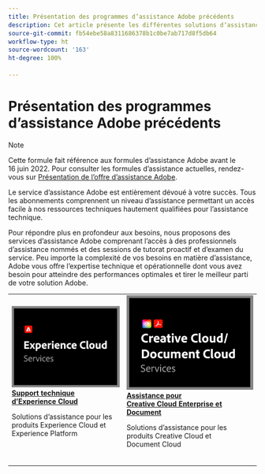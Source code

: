```yaml
---
title: Présentation des programmes d’assistance Adobe précédents
description: Cet article présente les différentes solutions dʼassistance clientèle disponibles pour Adobe Experience Cloud, Adobe Document Cloud et Adobe Creative Cloud.
source-git-commit: fb54ebe58a8311686378b1c0be7ab717d8f5db64
workflow-type: ht
source-wordcount: '163'
ht-degree: 100%

---
```


# Présentation des programmes d’assistance Adobe précédents

>[!NOTE]
>
>Cette formule fait référence aux formules d’assistance Adobe avant le 16 juin 2022. Pour consulter les formules d’assistance actuelles, rendez-vous sur [Présentation de l’offre d’assistance Adobe](overview.md).

Le service d’assistance Adobe est entièrement dévoué à votre succès. Tous les abonnements comprennent un niveau d’assistance permettant un accès facile à nos ressources techniques hautement qualifiées pour l’assistance technique.

Pour répondre plus en profondeur aux besoins, nous proposons des services d’assistance Adobe comprenant l’accès à des professionnels d’assistance nommés et des sessions de tutorat proactif et d’examen du service. Peu importe la complexité de vos besoins en matière d’assistance, Adobe vous offre l’expertise technique et opérationnelle dont vous avez besoin pour atteindre des performances optimales et tirer le meilleur parti de votre solution Adobe.

<table style="table-layout:fixed">
<tr>
  <td>
    <a href="dx-overview.md">
    <img alt="Prise en charge de DX" src="assets/ECthumbnail.png"/>
    </a>
    <div>
    <a href="dx-overview.md"><strong>Support technique d’Experience Cloud</strong></a>
    </div>
    <p>Solutions dʼassistance pour les produits Experience Cloud et Experience Platform</p>
    <br>
  </td>
  <td>
    <a href="dme-overview.md">
      <img alt="Commerciale" src="assets/CCDCThumbnail.png">
    </a>
    <div>
    <a href="dme-overview.md"><strong>Assistance pour Creative Cloud Enterprise et Document</strong></a>
    </div>
    <p>Solutions dʼassistance pour les produits Creative Cloud et Document Cloud</p>
    <br>
  </td>
</tr>
</table>
